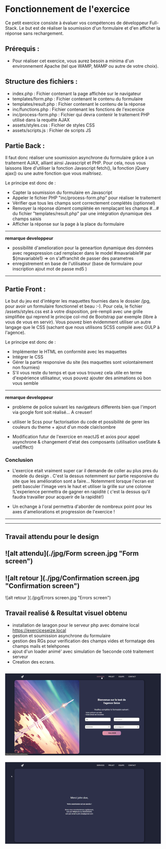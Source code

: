 # Fonctionnement de l'exercice
Ce petit exercice consiste à évaluer vos compétences de développeur Full-Stack.
Le but est de réaliser la soumission d'un formulaire et d'en afficher la réponse sans rechargement.


## Prérequis :

- Pour réaliser cet exercice, vous aurez besoin a minima d'un environnement Apache (tel que WAMP, MAMP ou autre de votre choix).


## Structure des fichiers :

- index.php : Fichier contenant la page affichée sur le navigateur
- templates/form.php : Fichier contenant le contenu du formulaire
- templates/result.php : Fichier contenant le contenu de la réponse
- inc/functions.php : Fichier contenant les fonctions de l'excercice
- inc/process-form.php : Fichier qui devra contenir le traitement PHP utilisé dans la requête AJAX
- assets/styles.css : Fichier de styles CSS
- assets/scripts.js : Fichier de scripts JS


## Partie Back :

Il faut donc réaliser une soumission asynchrone du formulaire grâce à un traitement AJAX, alliant ainsi Javascript et PHP.
Pour cela, nous vous laissons libre d'utiliser la fonction Javascript fetch(), la fonction jQuery ajax() ou une autre fonction que vous maîtrisez.

Le principe est donc de :
- Capter la soumission du formulaire en Javascript
- Appeler le fichier PHP "inc/process-form.php" pour réaliser le traitement
- Vérifier que tous les champs sont correctement complétés (optionnel)
- Renvoyer la réponse dûment complétée en remplaçant les champs #...# du fichier "templates/result.php" par une intégration dynamique des champs saisis
- Afficher la réponse sur la page à la place du formulaire
  
---  

**remarque developpeur**  
- possibilité d'amelioration pour la geneartion dynamique des données avec regexpression cad remplacer dans le model #mavariable1# par ${mavariable1} => on s'affranchit de passer des  parametres 
- enregistrement en base de l'utilisateur (base de formulaire pour inscription ajout mot de passe md5 )
  
---  
## Partie Front :

Le but du jeu est d'intégrer les maquettes fournies dans le dossier /jpg, pour avoir un formulaire fonctionnel et beau :-).
Pour cela, le fichier /assets/styles.css est à votre disposition, pré-rempli avec une grille simplifiée qui reprend le principe col-md de Bootstrap par exemple (libre à vous de vous en servir).
Vous pouvez bien évidemment utiliser un autre langage que le CSS (sachant que nous utilisons SCSS compilé avec GULP à l'agence).

Le principe est donc de :
- Implémenter le HTML en conformité avec les maquettes
- Intégrer le CSS
- Gérer la partie responsive du site (les maquettes sont volontairement non fournies)
- S'il vous reste du temps et que vous trouvez cela utile en terme d'expérience utilisateur, vous pouvez ajouter des animations où bon vous semble

---  
**remarque developpeur**
- probleme de police suivant les navigateurs differents bien que l'import via google font soit réalisé... A creuser!

- utiliser le Scss pour factorisation du code et possibilité de gerer les couleurs du  theme + ajout d'un mode clair/sombre
- Modification futur de l'exercice en reactJS et axios pour appel asynchrone & changement d'etat des composants (utilisation useState & useEffect)


### Conclusion
- L'exercice etait vraiment super car il demande de  coller au plus pres du modele du design . C'est la dessus notemment sur partie  responsive du site que les amélioration sont a faire... Notemment lorsque l'ecran est petit basculer l'image vers le haut et utiliser la grille sur une colonne  !L'experience permettra de gagner en rapidité
( c'est la dessus qu'il faudra travailler pour acquerir de la rapidité!)

- Un echange à l'oral permettra d'aborder de nombreux point pour les axes d'ameliorations et progression de l'exercice ! 

---  
---  

## Travail attendu pour le design
![alt attendu](./jpg/Form screen.jpg "Form screen")  
---  
![alt retour ](./jpg/Confirmation screen.jpg "Confirmation screen")
---  
![alt retour ](./jpg/Errors screen.jpg "Errors screen")





## Travail realisé & Resultat visuel obtenu
- installation de laragon pour le serveur php avec domaine local https://exerciceseize.local
- gestion et soumission asynchrone du formulaire
- gestion des RGs pour verification des champs vides et formatage des champs mails et telehpones
- ajout d'un loader animé'  avec simulation de 1seconde coté traitement serveur
- Creation des ecrans.

![alt resultat](./jpg/Resultat/preview.png "preview")  
---  
![alt retour ](./jpg/Resultat/result_form.png "retour form")
